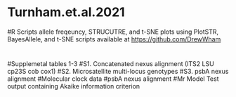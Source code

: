 # Turnham.et.al.2021
#R Scripts allele freqeuncy, STRUCUTRE, and t-SNE plots using PlotSTR, BayesAllele, and t-SNE scripts available at https://github.com/DrewWham
  #
  #
  #
#Supplemetal tables 1-3
  #S1. Concatenated nexus alignment (ITS2 LSU cp23S cob cox1)
  #S2. Microsatellite multi-locus genotypes
  #S3. psbA nexus alignment
#Molecular clock data
  #psbA nexus alignment 
  #Mr Model Test output containing Akaike information criterion
